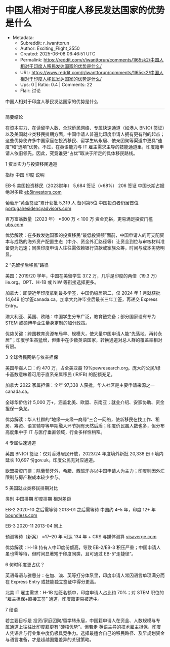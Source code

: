# 中国人相对于印度人移民发达国家的优势是什么

- Metadata:
  - Subreddit: r_iwanttorun
  - Author: Exciting_Flight_3550
  - Created: 2025-06-08 06:46:51 UTC
  - Permalink: https://reddit.com/r/iwanttorun/comments/1l65sk2/中国人相对于印度人移民发达国家的优势是什么/
  - URL: https://www.reddit.com/r/iwanttorun/comments/1l65sk2/中国人相对于印度人移民发达国家的优势是什么/
  - Ups: 0 | Ratio: 0.4 | Comments: 22
  - Flair: 讨论


中国人相对于印度人移民发达国家的优势是什么

---

简要结论

在资本实力、在读留学人数、全球侨民网络、专属快速通道（如港人 BN(O)
签证）以及美国就业类移民排期方面，中国申请人普遍比印度申请人拥有更有利的起点；这些优势使许多中国家庭在投资移民、留学生转永居、依亲团聚等渠道中更具“速度”和“选项”优势。不过，在英语能力与
IT
雇主需求主导的技能通道里，印度籍申请人依旧领先。因此，究竟谁更“占优”取决于所走的具体移民路线。

1 资本实力与投资移民通道

指标 中国 印度 说明

EB-5 美国投资移民（2023财年） 5,684 签证（≈68%） 206 签证
中国长期占据绝对多数 [eb5investors.com](http://eb5investors.com)

葡萄牙“黄金签证”累计获批 5,319 人 备列第5位 中国投资者仍居首位
[portugalresidencyadvisors.com](http://portugalresidencyadvisors.com)

百万富翁数量（2023 年） ≈600 万 \< 100 万 资金充裕，更易满足投资门槛
[ubs.com](http://ubs.com)

优势解读：在多数发达国家的投资移民“最低投资额”面前，中国申请人的可支配资本与成熟的海外资产配置生态（中介、资金外汇路径等）让资金到位与审核材料准备更为迅速；同类印度申请人往往需依赖银行贷款或家族众筹，时间与成本劣势明显。

2 “先留学后移民”路径

美国：2019/20 学年，中国在美留学生 37.2 万，几乎是印度的两倍（19.3
万）iie.org。OPT、H-1B 或 NIW 等衔接选择更多。

加拿大：即便近年印度拿到最多学签，中国仍稳居第二，仅 2024 年 1 月就获批
14,649 份学签canada.ca。加拿大允许毕业后最长三年工签，再递交 Express
Entry。

澳大利亚、英国、欧陆：中国学生分布广泛，教育链完备；部分国家设有专为
STEM 或硕博毕业生量身定制的加分政策。

优势关键：跨国教育资源布局早、规模大，使大量中国申请人能“先落地、再转永居”；印度学生虽猛增，但集中在少数英语国家，转换通道对总人群的覆盖率相对有限。

3 全球侨民网络与依亲担保

美国华裔人口：约 470 万，占全美亚裔
19%pewresearch.org。庞大的公民/绿卡基数意味着可用于直系亲属移民 (IR/FB)
的配额充足。

加拿大 2022 家属担保：全年 97,338
人获批，华人社区是主要申请来源之一canada.ca。

全球华侨估计 5,000
万+，涵盖北美、欧盟、东南亚；就业介绍、安家协助、资金担保一条龙。

优势解读：华人社群的“地缘—亲缘—商缘”三合一网络，使新移民在找工作、租房、筹资、语言辅导等早期融入环节拥有天然后盾；印度侨民虽人数也多，但分布高度集中于
IT 与医疗垂直领域，行业多样性稍窄。

4 专属快速通道

英国 BN(O) 签证：仅对香港居民开放，2023/24 年度境外新批 20,338
份＋境内延长 10,697 份gov.uk。印度公民无对应通道。

欧盟投资门票：除葡萄牙外，希腊、西班牙亦以中国申请人为主力；印度则因外汇限制与房产税成本较少参与。

5 美国就业类移民排期对比

类别 中国排期 印度排期 相对差距

EB-2 2020-10 之后需等待 2013-01 之后需等待 中国约 4–5 年，印度 12+ 年
[boundless.com](http://boundless.com)

EB-3 2020-11 2013-04 同上

预测等待（新案） ≈17–20 年 可达 134 年 + CRS 与媒体测算
[visaverge.com](http://visaverge.com)

优势解读：H-1B 持有人中印度份额高，导致 EB-2/EB-3
积压严重；中国申请人虽也需等待，但时间显著短于印度同类，且可通过
EB-5“走捷径”。

6 何时印度更占优？

英语母语与雅思分：在加、澳、英等打分体系里，印度申请人常因语言单项满分而在
Express Entry 或技能独立签证中得分更高。

北美 IT 雇主需求：H-1B 抽签名额中，印度申请人占比约 70%；对 STEM 职位的
“雇主担保+直接工签” 通道，印度籍更易被选中。

7 结语

若主要目标是
投资/家庭团聚/留学转永居，中国籍申请人在资金、人数规模与专属通道上往往比印度籍更有“硬核优势”。但若走
英语主导的技术雇主担保，印度人凭语言与行业集中度仍极具竞争力。选择最适合自己的移民路径、及早规划资金与语言准备，才是超越国籍差异的关键策略。

